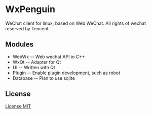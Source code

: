 WxPenguin
================

WeChat client for linux, based on Web WeChat.
All rights of wechat reserved by Tencent.

Modules
--------------

+ WebWx -- Web wechat API in C++
+ WxQt -- Adapter for Qt
+ UI -- Written with Qt
+ Plugin -- Enable plugin development, such as robot
+ Database -- Plan to use sqlite

License
--------------

[License MIT](https://opensource.org/licenses/MIT)
